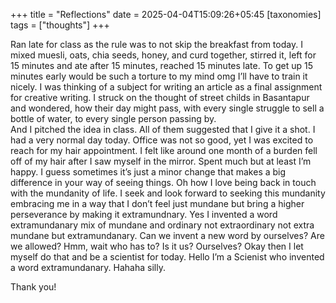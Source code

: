+++
title = "Reflections"
date = 2025-04-04T15:09:26+05:45
[taxonomies]
tags = ["thoughts"]
+++

Ran late for class as the rule was to not skip the breakfast from today. 
I mixed muesli, oats, chia seeds, honey, and curd together, stirred it, left for 15 minutes and ate after 15 minutes, reached 15 minutes late.
To get up 15 minutes early would be such a torture to my mind omg I’ll have to train it nicely. 
I was thinking of a subject for writing an article as a final assignment for creative writing.
I struck on the thought of street childs in Basantapur and wondered, how their day might pass, with every single struggle to sell a bottle of water, to every single person passing by.  
And I pitched the idea in class. All of them suggested that I give it a shot.
I had a very normal day today. Office was not so good, yet I was excited to reach for my hair appointment.
I felt like around one month of a burden fell off of my hair after I saw myself in the mirror. Spent much but at least I’m happy. 
I guess sometimes it’s just a minor change that makes a big difference in your way of seeing things. Oh how I love being back in touch with the mundanity of life. I seek and look forward to seeking this mundanity embracing me in a way that I don’t feel just mundane but bring a higher perseverance by making it extramundnary. Yes I invented a word extramundanary mix of mundane and ordinary not extraordinary not extra mundane but extramundanary. Can we invent a new word by ourselves? Are we allowed? Hmm, wait who has to? Is it us? Ourselves? Okay then I let myself do that and be a scientist for today. Hello I’m a Scienist who invented a word extramundanary. Hahaha silly. 

Thank you!
